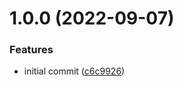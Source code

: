 # 1.0.0 (2022-09-07)


### Features

* initial commit ([c6c9926](https://github.com/sentenz/devops/commit/c6c992648a400a4ceb6ed91baa35869684360925))
